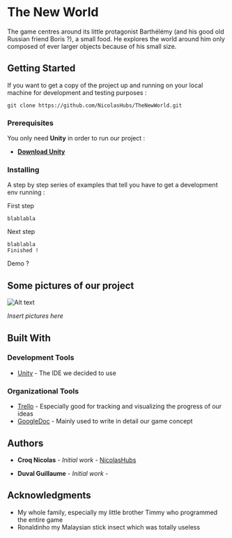# The New World

The game centres around its little protagonist Barthélémy (and his good old Russian friend Boris ?), a small food.
He explores the world around him only composed of ever larger objects because of his small size.

## Getting Started

If you want to get a copy of the project up and running on your local machine for development and testing purposes :

```
git clone https://github.com/NicolasHubs/TheNewWorld.git
```

### Prerequisites

You only need **Unity** in order to run our project :

* [**Download Unity**](https://store.unity.com/)

### Installing

A step by step series of examples that tell you have to get a development env running :

First step

```
blablabla
```

Next step

```
blablabla 
Finished !
```

Demo ?

## Some pictures of our project

![Alt text](https://i.ytimg.com/vi/2ErqCaqouTg/maxresdefault.jpg "Its not our game")

*Insert pictures here*

## Built With

### Development Tools

* [Unity](https://unity3d.com/fr) - The IDE we decided to use

### Organizational Tools

* [Trello](https://trello.com/) - Especially good for tracking and visualizing the progress of our ideas
* [GoogleDoc](https://unity3d.com/fr) - Mainly used to write in detail our game concept

## Authors

* **Croq Nicolas** - *Initial work* - [NicolasHubs](https://github.com/NicolasHubs)

* **Duval Guillaume** - *Initial work* -

## Acknowledgments

* My whole family, especially my little brother Timmy who programmed the entire game
* Ronaldinho my Malaysian stick insect which was totally useless

